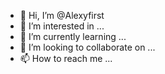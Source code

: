 - 👋 Hi, I’m @Alexyfirst
- 👀 I’m interested in ...
- 🌱 I’m currently learning ...
- 💞️ I’m looking to collaborate on ...
- 📫 How to reach me ...

<!---
Alexyfirst/Alexyfirst is a ✨ special ✨ repository because its `README.md` (this file) appears on your GitHub profile.
You can click the Preview link to take a look at your changes.
--->

